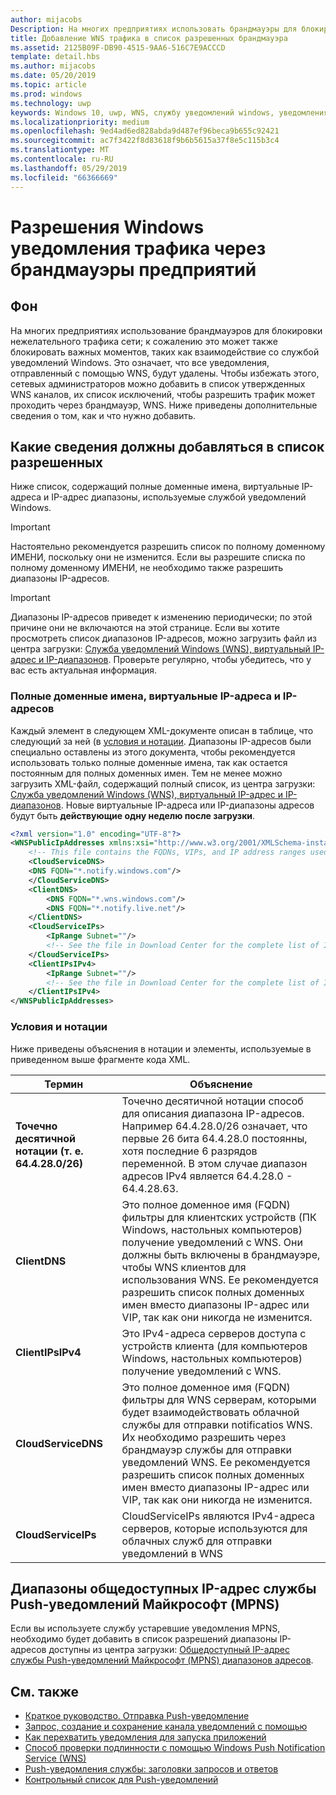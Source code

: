 ```yaml
---
author: mijacobs
Description: На многих предприятиях использовать брандмауэры для блокировки нежелательного трафика. Этот документ описывает способ разрешить WNS прохождение трафика через брандмауэры.
title: Добавление WNS трафика в список разрешенных брандмауэра
ms.assetid: 2125B09F-DB90-4515-9AA6-516C7E9ACCCD
template: detail.hbs
ms.author: mijacobs
ms.date: 05/20/2019
ms.topic: article
ms.prod: windows
ms.technology: uwp
keywords: Windows 10, uwp, WNS, службу уведомлений windows, уведомления, windows, брандмауэра, устранение неполадок, IP-адрес, трафик, enterprise, сеть, IPv4, виртуальный IP-адрес, полное доменное имя, общедоступный IP-адрес
ms.localizationpriority: medium
ms.openlocfilehash: 9ed4ad6ed828abda9d487ef96beca9b655c92421
ms.sourcegitcommit: ac7f3422f8d83618f9b6b5615a37f8e5c115b3c4
ms.translationtype: MT
ms.contentlocale: ru-RU
ms.lasthandoff: 05/29/2019
ms.locfileid: "66366669"
---
```

# <a name="allowing-windows-notification-traffic-through-enterprise-firewalls"></a>Разрешения Windows уведомления трафика через брандмауэры предприятий

## <a name="background"></a>Фон
На многих предприятиях использование брандмауэров для блокировки нежелательного трафика сети; к сожалению это может также блокировать важных моментов, таких как взаимодействие со службой уведомлений Windows. Это означает, что все уведомления, отправленный с помощью WNS, будут удалены. Чтобы избежать этого, сетевых администраторов можно добавить в список утвержденных WNS каналов, их список исключений, чтобы разрешить трафик может проходить через брандмауэр, WNS. Ниже приведены дополнительные сведения о том, как и что нужно добавить. 


## <a name="what-information-should-be-added-to-the-allowlist"></a>Какие сведения должны добавляться в список разрешенных
Ниже список, содержащий полные доменные имена, виртуальные IP-адреса и IP-адрес диапазоны, используемые службой уведомлений Windows. 

> [!IMPORTANT]
> Настоятельно рекомендуется разрешить список по полному доменному ИМЕНИ, поскольку они не изменится. Если вы разрешите списка по полному доменному ИМЕНИ, не необходимо также разрешить диапазоны IP-адресов.

> [!IMPORTANT]
> Диапазоны IP-адресов приведет к изменению периодически; по этой причине они не включаются на этой странице. Если вы хотите просмотреть список диапазонов IP-адресов, можно загрузить файл из центра загрузки: [Служба уведомлений Windows (WNS), виртуальный IP-адрес и IP-диапазонов](https://www.microsoft.com/download/details.aspx?id=44238). Проверьте регулярно, чтобы убедитесь, что у вас есть актуальная информация. 


### <a name="fqdns-vips-and-ips"></a>Полные доменные имена, виртуальные IP-адреса и IP-адресов
Каждый элемент в следующем XML-документе описан в таблице, что следующий за ней (в [условия и нотации](#terms-and-notations). Диапазоны IP-адресов были специально оставлены из этого документа, чтобы рекомендуется использовать только полные доменные имена, так как остается постоянным для полных доменных имен. Тем не менее можно загрузить XML-файл, содержащий полный список, из центра загрузки: [Служба уведомлений Windows (WNS), виртуальный IP-адрес и IP-диапазонов](https://www.microsoft.com/download/details.aspx?id=44238). Новые виртуальные IP-адреса или IP-диапазоны адресов будут быть **действующие одну неделю после загрузки**.

```XML
<?xml version="1.0" encoding="UTF-8"?>
<WNSPublicIpAddresses xmlns:xsi="http://www.w3.org/2001/XMLSchema-instance" xmlns:xsd="http://www.w3.org/2001/XMLSchema">
    <!-- This file contains the FQDNs, VIPs, and IP address ranges used by the Windows Notification Service. A new text file will be uploaded every time a new VIP or IP range is released in production.  Please copy the below information and perform the necessary changes on your site. Endpoints in CloudService nodes are used for cloud services to send notifications to WNS. Endpoints in Client nodes are used by devices to receive notifications from WNS. --> 
    <CloudServiceDNS>
    <DNS FQDN="*.notify.windows.com"/>
    </CloudServiceDNS>
    <ClientDNS>
        <DNS FQDN="*.wns.windows.com"/>
        <DNS FQDN="*.notify.live.net"/>
    </ClientDNS>
    <CloudServiceIPs>
        <IpRange Subnet=""/>
        <!-- See the file in Download Center for the complete list of IP ranges -->
    </CloudServiceIPs>
    <ClientIPsIPv4>
        <IpRange Subnet=""/>
        <!-- See the file in Download Center for the complete list of IP ranges -->
    </ClientIPsIPv4>
</WNSPublicIpAddresses>

```

### <a name="terms-and-notations"></a>Условия и нотации
Ниже приведены объяснения в нотации и элементы, используемые в приведенном выше фрагменте кода XML.

| Термин | Объяснение |
|---|---|
| **Точечно десятичной нотации (т. е. 64.4.28.0/26)** | Точечно десятичной нотации способ для описания диапазона IP-адресов. Например 64.4.28.0/26 означает, что первые 26 бита 64.4.28.0 постоянны, хотя последние 6 разрядов переменной.  В этом случае диапазон адресов IPv4 является 64.4.28.0 - 64.4.28.63. |
| **ClientDNS** | Это полное доменное имя (FQDN) фильтры для клиентских устройств (ПК Windows, настольных компьютеров) получение уведомлений с WNS. Они должны быть включены в брандмауэре, чтобы WNS клиентов для использования WNS.  Ее рекомендуется разрешить список полных доменных имен вместо диапазоны IP-адрес или VIP, так как они никогда не изменится. |
| **ClientIPsIPv4** | Это IPv4-адреса серверов доступа с устройств клиента (для компьютеров Windows, настольных компьютеров) получение уведомлений с WNS. |
| **CloudServiceDNS** | Это полное доменное имя (FQDN) фильтры для WNS серверам, которыми будет взаимодействовать облачной службы для отправки notificatios WNS. Их необходимо разрешить через брандмауэр службы для отправки уведомлений WNS.  Ее рекомендуется разрешить список полных доменных имен вместо диапазоны IP-адрес или VIP, так как они никогда не изменится.|
| **CloudServiceIPs** | CloudServiceIPs являются IPv4-адреса серверов, которые используются для облачных служб для отправки уведомлений в WNS  |


## <a name="microsoft-push-notifications-service-mpns-public-ip-ranges"></a>Диапазоны общедоступных IP-адрес службы Push-уведомлений Майкрософт (MPNS)
Если вы используете службу устаревшие уведомления MPNS, необходимо будет добавить в список разрешений диапазоны IP-адресов доступны из центра загрузки: [Общедоступный IP-адрес службы Push-уведомлений Майкрософт (MPNS) диапазонов адресов](https://www.microsoft.com/download/details.aspx?id=44535).


## <a name="related-topics"></a>См. также

* [Краткое руководство. Отправка Push-уведомление](https://docs.microsoft.com/previous-versions/windows/apps/hh868252(v=win.10))
* [Запрос, создание и сохранение канала уведомлений с помощью](https://docs.microsoft.com/previous-versions/windows/apps/hh465412(v=win.10))
* [Как перехватить уведомления для запуска приложений](https://docs.microsoft.com/previous-versions/windows/apps/jj709907(v=win.10))
* [Способ проверки подлинности с помощью Windows Push Notification Service (WNS)](https://docs.microsoft.com/previous-versions/windows/apps/hh465407(v=win.10))
* [Push-уведомления службы: заголовки запросов и ответов](https://docs.microsoft.com/previous-versions/windows/apps/hh465435(v=win.10))
* [Контрольный список для Push-уведомлений](https://docs.microsoft.com/windows/uwp/controls-and-patterns/tiles-and-notifications-windows-push-notification-services--wns--overview)
 
